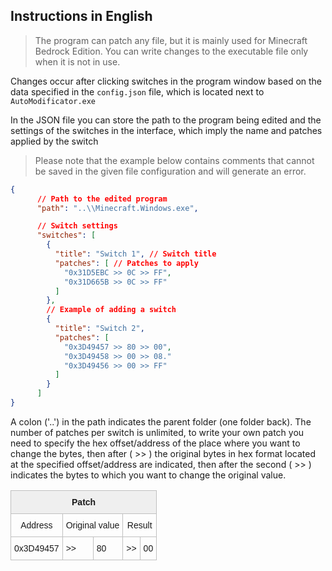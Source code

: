 ## Instructions in English

> The program can patch any file, but it is mainly used for Minecraft Bedrock Edition. You can write changes to the executable file only when it is not in use.

Changes occur after clicking switches in the program window based on the data specified in the ``config.json`` file, which is located next to ``AutoModificator.exe``

In the JSON file you can store the path to the program being edited and the settings of the switches in the interface, which imply the name and patches applied by the switch

> Please note that the example below contains comments that cannot be saved in the given file configuration and will generate an error.
```json
{
      // Path to the edited program
      "path": "..\\Minecraft.Windows.exe",

      // Switch settings
      "switches": [
        {
          "title": "Switch 1", // Switch title
          "patches": [ // Patches to apply
            "0x31D5EBC >> 0C >> FF",
            "0x31D665B >> 0C >> FF"
          ]
        },
        // Example of adding a switch
        {
          "title": "Switch 2",
          "patches": [
            "0x3D49457 >> 80 >> 00",
            "0x3D49458 >> 00 >> 08."
            "0x3D49456 >> 00 >> FF"
          ]
        }
      ]
}
```

A colon ('..') in the path indicates the parent folder (one folder back). The number of patches per switch is unlimited, to write your own patch you need to specify the hex offset/address of the place where you want to change the bytes, then after ( >> ) the original bytes in hex format located at the specified offset/address are indicated, then after the second ( >> ) indicates the bytes to which you want to change the original value.

<table style="border-collapse:collapse;border-spacing:0" class="tg"><thead><tr><th style="background-color:#efefef;border-color:#c0c0c0;border-style:solid;border-width:1px;font-family:Arial, sans-serif;font-size:14px;font-weight:normal;overflow:hidden;padding:10px 5px;text-align:center;vertical-align:top;word-break:normal" colspan="5"><span style="font-weight:bold">Patch</span></th></tr></thead><tbody><tr><td style="border-color:#c0c0c0;border-style:solid;border-width:1px;font-family:Arial, sans-serif;font-size:14px;overflow:hidden;padding:10px 5px;text-align:center;vertical-align:top;word-break:normal">Address</td><td style="border-color:#c0c0c0;border-style:solid;border-width:1px;font-family:Arial, sans-serif;font-size:14px;overflow:hidden;padding:10px 5px;text-align:center;vertical-align:top;word-break:normal" colspan="2">Original value</td><td style="border-color:#c0c0c0;border-style:solid;border-width:1px;font-family:Arial, sans-serif;font-size:14px;overflow:hidden;padding:10px 5px;text-align:center;vertical-align:top;word-break:normal" colspan="2">Result</td></tr><tr><td style="border-color:#c0c0c0;border-style:solid;border-width:1px;font-family:Arial, sans-serif;font-size:14px;overflow:hidden;padding:10px 5px;text-align:left;vertical-align:top;word-break:normal">0x3D49457</td><td style="border-color:#c0c0c0;border-style:solid;border-width:1px;font-family:Arial, sans-serif;font-size:14px;overflow:hidden;padding:10px 5px;text-align:left;vertical-align:top;word-break:normal">&gt;&gt;</td><td style="border-color:#c0c0c0;border-style:solid;border-width:1px;font-family:Arial, sans-serif;font-size:14px;overflow:hidden;padding:10px 5px;text-align:left;vertical-align:top;word-break:normal">80</td><td style="border-color:#c0c0c0;border-style:solid;border-width:1px;font-family:Arial, sans-serif;font-size:14px;overflow:hidden;padding:10px 5px;text-align:left;vertical-align:top;word-break:normal">&gt;&gt;</td><td style="border-color:#c0c0c0;border-style:solid;border-width:1px;font-family:Arial, sans-serif;font-size:14px;overflow:hidden;padding:10px 5px;text-align:left;vertical-align:top;word-break:normal">00</td></tr></tbody></table>